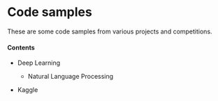 # Code samples

These are some code samples from various projects and competitions.

#### Contents

- Deep Learning
  - Natural Language Processing

- Kaggle
